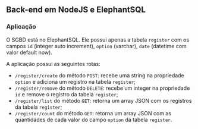 ## Back-end em NodeJS e ElephantSQL

### Aplicação

O SGBD está no ElephantSQL. Ele possui apenas a tabela `register` com os campos `id` (integer auto increment), `option` (varchar), `date` (datetime com valor default now).

A aplicação possui as seguintes rotas:
* `/register/create` do método `POST`: recebe uma string na propriedade `option` e adiciona um registro na tabela `register`;
* `/register/remove` do método `DELETE`: recebe um integer na propriedade `id` e remove o registro da tabela `register`;
* `/register/list` do método `GET`: retorna um array JSON com os registros da tabela `register`;
* `/register/count` do método `GET`: retorna um array JSON com as quantidades de cada valor do campo `option` da tabela `register`.



